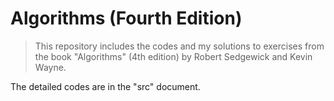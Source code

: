 # Algorithms (Fourth Edition)
>This repository includes the codes and my solutions to exercises from the book "Algorithms" (4th edition) by Robert Sedgewick and Kevin Wayne.

The detailed codes are in the "src" document.
